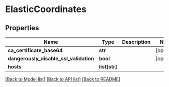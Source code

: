 # ElasticCoordinates

## Properties
Name | Type | Description | Notes
------------ | ------------- | ------------- | -------------
**ca_certificate_base64** | **str** |  | [optional] 
**dangerously_disable_ssl_validation** | **bool** |  | [optional] 
**hosts** | **list[str]** |  | 

[[Back to Model list]](../README.md#documentation-for-models) [[Back to API list]](../README.md#documentation-for-api-endpoints) [[Back to README]](../README.md)


